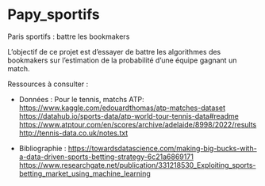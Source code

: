 # Papy_sportifs
Paris sportifs : battre les bookmakers

L’objectif de ce projet est d’essayer de battre les algorithmes des bookmakers sur l’estimation de la probabilité d’une équipe gagnant un match.

Ressources à consulter :
- Données : 
Pour le tennis, matchs ATP:
https://www.kaggle.com/edouardthomas/atp-matches-dataset
https://datahub.io/sports-data/atp-world-tour-tennis-data#readme
https://www.atptour.com/en/scores/archive/adelaide/8998/2022/results
http://tennis-data.co.uk/notes.txt

- Bibliographie :
https://towardsdatascience.com/making-big-bucks-with-a-data-driven-sports-betting-strategy-6c21a6869171
https://www.researchgate.net/publication/331218530_Exploiting_sports-betting_market_using_machine_learning
